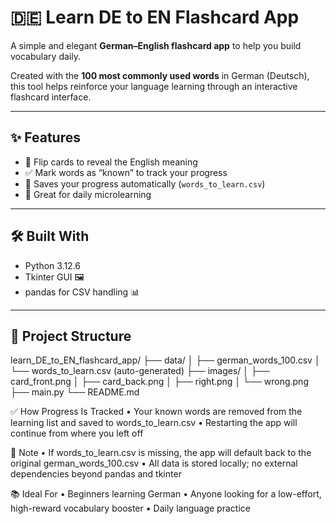 # 🇩🇪 Learn DE to EN Flashcard App

A simple and elegant **German–English flashcard app** to help you build vocabulary daily.

Created with the **100 most commonly used words** in German (Deutsch), this tool helps reinforce your language learning through an interactive flashcard interface.

---

## ✨ Features
  - 🔁 Flip cards to reveal the English meaning
  - ✅ Mark words as “known” to track your progress
  - 📂 Saves your progress automatically (`words_to_learn.csv`)
  - 🧠 Great for daily microlearning

---

## 🛠 Built With
  - Python 3.12.6
  - Tkinter GUI 🖼️
  - pandas for CSV handling 📊

---

## 📁 Project Structure
learn_DE_to_EN_flashcard_app/
├── data/
│   ├── german_words_100.csv
│   └── words_to_learn.csv (auto-generated)
├── images/
│   ├── card_front.png
│   ├── card_back.png
│   ├── right.png
│   └── wrong.png
├── main.py
└── README.md

✅ How Progress Is Tracked
  •	Your known words are removed from the learning list and saved to words_to_learn.csv
  •	Restarting the app will continue from where you left off

📌 Note
  •	If words_to_learn.csv is missing, the app will default back to the original german_words_100.csv
  •	All data is stored locally; no external dependencies beyond pandas and tkinter

📚 Ideal For
  •	Beginners learning German
  •	Anyone looking for a low-effort, high-reward vocabulary booster
  •	Daily language practice
